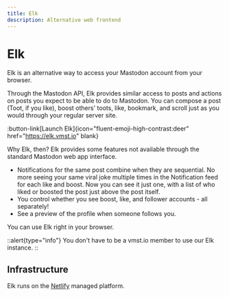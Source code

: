 ```yaml
---
title: Elk
description: Alternative web frontend
---
```


# Elk

Elk is an alternative way to access your Mastodon account from your browser.

Through the Mastodon API, Elk provides similar access to posts and actions on posts you expect to be able to do to Mastodon.
You can compose a post (Toot, if you like), boost others' toots, like, bookmark, and scroll just as you would through your regular server site.

:button-link[Launch Elk]{icon="fluent-emoji-high-contrast:deer" href="https://elk.vmst.io" blank}

Why Elk, then?
Elk provides some features not available through the standard Mastodon web app interface.

- Notifications for the same post combine when they are sequential. No more seeing your same viral joke multiple times in the Notification feed for each like and boost. Now you can see it just one, with a list of who liked or boosted the post just above the post itself.
- You control whether you see boost, like, and follower accounts - all separately!
- See a preview of the profile when someone follows you.

You can use Elk right in your browser.

::alert{type="info"}
You don't have to be a vmst.io member to use our Elk instance.
::

## Infrastructure

Elk runs on the [Netlify](https://www.netlify.com) managed platform.
